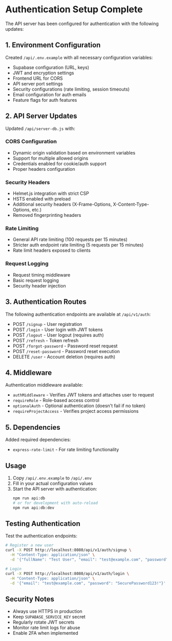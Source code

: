 # Authentication Setup Complete

The API server has been configured for authentication with the following updates:

## 1. Environment Configuration

Created `/api/.env.example` with all necessary configuration variables:
- Supabase configuration (URL, keys)
- JWT and encryption settings
- Frontend URL for CORS
- API server port settings
- Security configurations (rate limiting, session timeouts)
- Email configuration for auth emails
- Feature flags for auth features

## 2. API Server Updates

Updated `/api/server-db.js` with:

### CORS Configuration
- Dynamic origin validation based on environment variables
- Support for multiple allowed origins
- Credentials enabled for cookie/auth support
- Proper headers configuration

### Security Headers
- Helmet.js integration with strict CSP
- HSTS enabled with preload
- Additional security headers (X-Frame-Options, X-Content-Type-Options, etc.)
- Removed fingerprinting headers

### Rate Limiting
- General API rate limiting (100 requests per 15 minutes)
- Stricter auth endpoint rate limiting (5 requests per 15 minutes)
- Rate limit headers exposed to clients

### Request Logging
- Request timing middleware
- Basic request logging
- Security header injection

## 3. Authentication Routes

The following authentication endpoints are available at `/api/v1/auth`:
- POST `/signup` - User registration
- POST `/login` - User login with JWT tokens
- POST `/logout` - User logout (requires auth)
- POST `/refresh` - Token refresh
- POST `/forgot-password` - Password reset request
- POST `/reset-password` - Password reset execution
- DELETE `/user` - Account deletion (requires auth)

## 4. Middleware

Authentication middleware available:
- `authMiddleware` - Verifies JWT tokens and attaches user to request
- `requireRole` - Role-based access control
- `optionalAuth` - Optional authentication (doesn't fail if no token)
- `requireProjectAccess` - Verifies project access permissions

## 5. Dependencies

Added required dependencies:
- `express-rate-limit` - For rate limiting functionality

## Usage

1. Copy `/api/.env.example` to `/api/.env`
2. Fill in your actual configuration values
3. Start the API server with authentication:
   ```bash
   npm run api:db
   # or for development with auto-reload
   npm run api:db:dev
   ```

## Testing Authentication

Test the authentication endpoints:

```bash
# Register a new user
curl -X POST http://localhost:8080/api/v1/auth/signup \
  -H "Content-Type: application/json" \
  -d '{"fullName": "Test User", "email": "test@example.com", "password": "SecurePassword123!"}'

# Login
curl -X POST http://localhost:8080/api/v1/auth/login \
  -H "Content-Type: application/json" \
  -d '{"email": "test@example.com", "password": "SecurePassword123!"}'
```

## Security Notes

- Always use HTTPS in production
- Keep `SUPABASE_SERVICE_KEY` secret
- Regularly rotate JWT secrets
- Monitor rate limit logs for abuse
- Enable 2FA when implemented